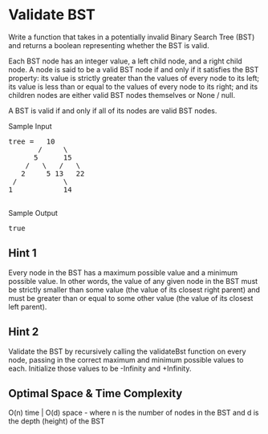 # Validate BST

  Write a function that takes in a potentially invalid Binary Search Tree (BST)
  and returns a boolean representing whether the BST is valid.

  Each BST node has an integer value, a
  left child node, and a right child node. A node is
  said to be a valid BST node if and only if it satisfies the BST
  property: its value is strictly greater than the values of every
  node to its left; its value is less than or equal to the values
  of every node to its right; and its children nodes are either valid
  BST nodes themselves or None / null.

  A BST is valid if and only if all of its nodes are valid
  BST nodes.

Sample Input

<pre>
tree =   10
       /     \
      5      15
    /   \   /   \
   2     5 13   22
 /           \
1            14

</pre>


Sample Output
<pre>true</pre>

## Hint 1

Every node in the BST has a maximum possible value and a minimum possible value. In other words, the value of any given node in the BST must be strictly smaller than some value (the value of its closest right parent) and must be greater than or equal to some other value (the value of its closest left parent).

## Hint 2

Validate the BST by recursively calling the validateBst function on every node, passing in the correct maximum and minimum possible values to each. Initialize those values to be -Infinity and +Infinity.

## Optimal Space & Time Complexity

O(n) time | O(d) space - where n is the number of nodes in the BST and d is the depth (height) of the BST